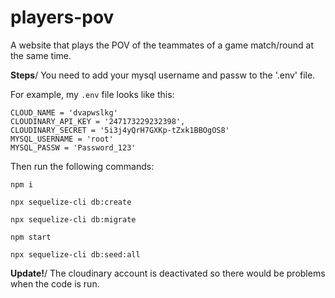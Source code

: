 # players-pov
A website that plays the POV of the teammates of a game match/round at the same time. 

**Steps**/
You need to add your mysql username and passw to the '.env' file. 

For example, my `.env` file looks like this:
```
CLOUD_NAME = 'dvapwslkg'
CLOUDINARY_API_KEY = '247173229232398',
CLOUDINARY_SECRET = '5i3j4yQrH7GXKp-tZxk1BBOgOS8'
MYSQL_USERNAME = 'root'
MYSQL_PASSW = 'Password_123'
```

Then run the following commands:

`npm i`

`npx sequelize-cli db:create`

`npx sequelize-cli db:migrate`

`npm start`

`npx sequelize-cli db:seed:all`

**Update!**/
The cloudinary account is deactivated so there would be problems when the code is run. 
